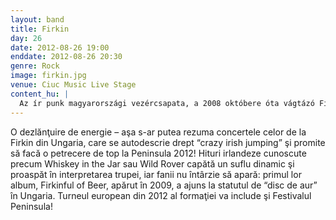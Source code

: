 ```yaml
---
layout: band
title: Firkin
day: 26
date: 2012-08-26 19:00
enddate: 2012-08-26 20:30
genre: Rock
image: firkin.jpg
venue: Ciuc Music Live Stage
content_hu: |
  Az ír punk magyarországi vezércsapata, a 2008 októbere óta vágtázó Firkin már 7 országban turnézott, az elmúlt két évben több mint 200 koncertet adott klub-koncertektől kezdve a nagyszabású fesztiválokon keresztül az egész estés Ír KocsmaSókig. A Firkinizing Tour keretében 2012-ben a zenekar Németországban, Belgiumban, Ausztriában, Svájcban, a londoni Olimpián, Csehországban és a Félszigeten is fellép.
---
```


O dezlănţuire de energie – aşa s-ar putea rezuma concertele celor de la Firkin din Ungaria, care se autodescrie drept “crazy irish jumping” şi promite să facă o petrecere de top la Peninsula 2012! Hituri irlandeze cunoscute precum Whiskey in the Jar sau Wild Rover capătă un suflu dinamic şi proaspăt în interpretarea trupei, iar fanii nu întârzie să apară: primul lor album, Firkinful of Beer, apărut în 2009, a ajuns la statutul de “disc de aur” în Ungaria. Turneul european din 2012 al formaţiei va include şi Festivalul Peninsula!  
